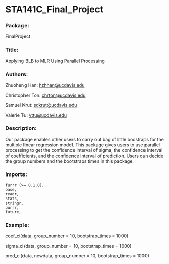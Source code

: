 # STA141C_Final_Project

### Package: 
FinalProject

### Title: 
Applying BLB to MLR Using Parallel Processing

### Authors: 
Zhuoheng Han: hzhhan@ucdavis.edu

Christopher Ton: chrton@ucdavis.edu

Samuel Krut: sdkrut@ucdavis.edu

Valerie Tu: vttu@ucdavis.edu 
    
### Description: 
Our package enables other users to carry out bag of little boostraps for the multiple linear regression model. This package gives users to use parallel processing to get the confidence interval of sigma, the confidence interval of coefficients, and the confidence interval of prediction. Users can decide the group numbers and the bootstraps times in this package.

### Imports: 

    furrr (>= 0.1.0),
    base,
    readr,
    stats,
    stringr,
    purrr,
    future,
    
### Example:
coef_ci(data, group_number = 10, bootstrap_times = 1000)

sigma_ci(data, group_number = 10, bootstrap_times = 1000)

pred_ci(data, newdata, group_number = 10, bootstrap_times = 1000)
    
